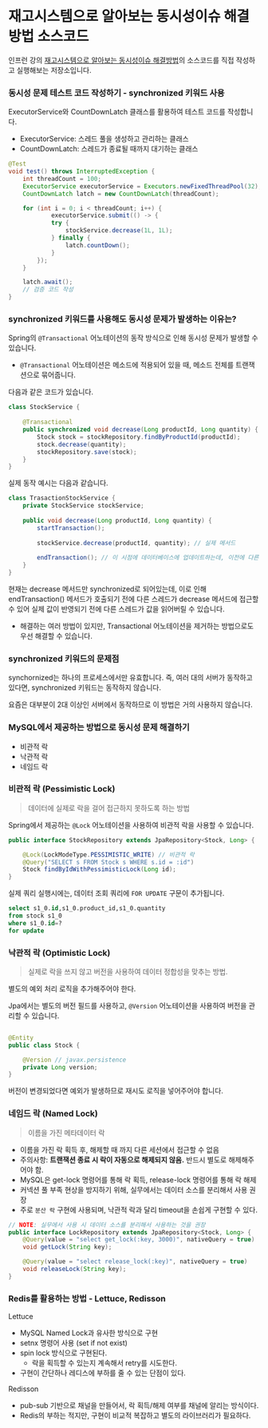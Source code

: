 # 재고시스템으로 알아보는 동시성이슈 해결방법 소스코드

인프런 강의 [재고시스템으로 알아보는 동시성이슈 해결방법](https://www.inflearn.com/course/%EB%8F%99%EC%8B%9C%EC%84%B1%EC%9D%B4%EC%8A%88-%EC%9E%AC%EA%B3%A0%EC%8B%9C%EC%8A%A4%ED%85%9C)의 소스코드를 직접 작성하고 실행해보는 저장소입니다.

### 동시성 문제 테스트 코드 작성하기 - synchronized 키워드 사용

ExecutorService와 CountDownLatch 클래스를 활용하여 테스트 코드를 작성합니다.

- ExecutorService: 스레드 풀을 생성하고 관리하는 클래스
- CountDownLatch: 스레드가 종료될 때까지 대기하는 클래스

```Java
@Test
void test() throws InterruptedException {
    int threadCount = 100;
    ExecutorService executorService = Executors.newFixedThreadPool(32);
    CountDownLatch latch = new CountDownLatch(threadCount);

    for (int i = 0; i < threadCount; i++) {
            executorService.submit(() -> {
            try {
                stockService.decrease(1L, 1L);
            } finally {
                latch.countDown();
            }
        });
    }

    latch.await();
    // 검증 코드 작성
}
```

### synchronized 키워드를 사용해도 동시성 문제가 발생하는 이유는?

Spring의 `@Transactional` 어노테이션의 동작 방식으로 인해 동시성 문제가 발생할 수 있습니다.

- `@Transactional` 어노테이션은 메소드에 적용되어 있을 때, 메소드 전체를 트랜잭션으로 묶어줍니다.

다음과 같은 코드가 있습니다.

```Java
class StockService {
	
    @Transactional
    public synchronized void decrease(Long productId, Long quantity) {
        Stock stock = stockRepository.findByProductId(productId);
        stock.decrease(quantity);
        stockRepository.save(stock);
    }
}
```

실제 동작 예시는 다음과 같습니다.

```Java
class TrasactionStockService {
    private StockService stockService;
    
    public void decrease(Long productId, Long quantity) {
        startTransaction();
		
        stockService.decrease(productId, quantity); // 실제 메서드
		
        endTransaction(); // 이 시점에 데이터베이스에 업데이트하는데, 이전에 다른 스레드가 decrease 메서드에 접근할 수 있다!!!
    }
}
```

현재는 decrease 메서드만 synchronized로 되어있는데, 이로 인해 endTransaction() 메서드가 호출되기 전에 다른 스레드가 decrease 메서드에 접근할 수 있어 실제 값이 반영되기 전에 다른 스레드가 값을 읽어버릴 수 있습니다.

- 해결하는 여러 방법이 있지만, Transactional 어노테이션을 제거하는 방법으로도 우선 해결할 수 있습니다.

### synchronized 키워드의 문제점

synchornized는 하나의 프로세스에서만 유효합니다. 즉, 여러 대의 서버가 동작하고 있다면, synchronized 키워드는 동작하지 않습니다.

요즘은 대부분이 2대 이상인 서버에서 동작하므로 이 방법은 거의 사용하지 않습니다.

### MySQL에서 제공하는 방법으로 동시성 문제 해결하기

- 비관적 락
- 낙관적 락 
- 네임드 락

### 비관적 락 (Pessimistic Lock)

> 데이터에 실제로 락을 걸어 접근하지 못하도록 하는 방법

Spring에서 제공하는 `@Lock` 어노테이션을 사용하여 비관적 락을 사용할 수 있습니다.

```Java
public interface StockRepository extends JpaRepository<Stock, Long> {

	@Lock(LockModeType.PESSIMISTIC_WRITE) // 비관적 락
	@Query("SELECT s FROM Stock s WHERE s.id = :id")
	Stock findByIdWithPessimisticLock(Long id);
}
```

실제 쿼리 실행시에는, 데이터 조회 쿼리에 `FOR UPDATE` 구문이 추가됩니다.

```SQL
select s1_0.id,s1_0.product_id,s1_0.quantity 
from stock s1_0 
where s1_0.id=? 
for update
```

### 낙관적 락 (Optimistic Lock)

> 실제로 락을 쓰지 않고 버전을 사용하여 데이터 정합성을 맞추는 방법.

별도의 예외 처리 로직을 추가해주어야 한다.

Jpa에서는 별도의 버전 필드를 사용하고, `@Version` 어노테이션을 사용하여 버전을 관리할 수 있습니다.

```Java

@Entity
public class Stock {

    @Version // javax.persistence
    private Long version;
}
```

버전이 변경되었다면 예외가 발생하므로 재시도 로직을 넣어주어야 합니다.

### 네임드 락 (Named Lock)

> 이름을 가진 메타데이터 락

- 이름을 가진 락 획득 후, 해제할 때 까지 다른 세션에서 접근할 수 없음
- 주의사항: **트랜잭션 종료 시 락이 자동으로 해제되지 않음.** 반드시 별도로 해제해주어야 함.
- MySQL은 get-lock 명령어를 통해 락 획득, release-lock 명령어를 통해 락 해제
- 커넥션 풀 부족 현상을 방지하기 위해, 실무에서는 데이터 소스를 분리해서 사용 권장
- 주로 `분산 락` 구현에 사용되며, 낙관적 락과 달리 timeout을 손쉽게 구현할 수 있다.

```Java
// NOTE: 실무에서 사용 시 데이터 소스를 분리해서 사용하는 것을 권장
public interface LockRepository extends JpaRepository<Stock, Long> {
	@Query(value = "select get_lock(:key, 3000)", nativeQuery = true)
	void getLock(String key);

	@Query(value = "select release_lock(:key)", nativeQuery = true)
	void releaseLock(String key);
}
```

### Redis를 활용하는 방법 - Lettuce, Redisson

Lettuce
- MySQL Named Lock과 유사한 방식으로 구현
- setnx 명령어 사용 (set if not exist)
- spin lock 방식으로 구현된다.
  - 락을 획득할 수 있는지 계속해서 retry를 시도한다.
- 구현이 간단하나 레디스에 부하를 줄 수 있는 단점이 있다.

Redisson
- pub-sub 기반으로 채널을 만들어서, 락 획득/해제 여부를 채널에 알리는 방식이다.
- Redis의 부하는 적지만, 구현이 비교적 복잡하고 별도의 라이브러리가 필요하다.
